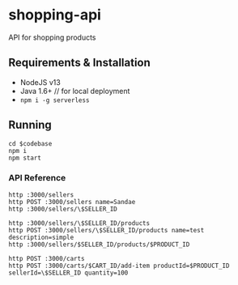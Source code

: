 # shopping-api

API for shopping products

## Requirements & Installation

- NodeJS v13
- Java 1.6+ // for local deployment
- `npm i -g serverless`

## Running

```
cd $codebase
npm i
npm start
```

### API Reference

```
http :3000/sellers
http POST :3000/sellers name=Sandae
http :3000/sellers/\$SELLER_ID

http :3000/sellers/\$SELLER_ID/products
http POST :3000/sellers/\$SELLER_ID/products name=test description=simple
http :3000/sellers/$SELLER_ID/products/$PRODUCT_ID

http POST :3000/carts
http POST :3000/carts/$CART_ID/add-item productId=$PRODUCT_ID sellerId=\$SELLER_ID quantity=100
```

